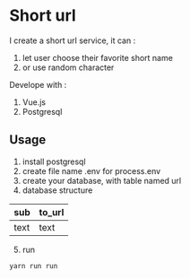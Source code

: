 # Short url

I create a short url service, it can :
1. let user choose their favorite short name
2. or use random character



Develope with :
1. Vue.js
2. Postgresql


## Usage
1. install postgresql
2. create file name .env for process.env
3. create your database, with table named url
4. database structure


| sub | to_url |
| --- | --- |
| text | text |
5. run 
```
yarn run run
```
